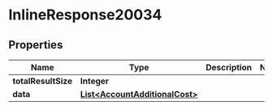 

# InlineResponse20034

## Properties

Name | Type | Description | Notes
------------ | ------------- | ------------- | -------------
**totalResultSize** | **Integer** |  | 
**data** | [**List&lt;AccountAdditionalCost&gt;**](AccountAdditionalCost.md) |  | 



